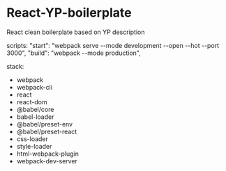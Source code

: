 # React-YP-boilerplate
React clean boilerplate based on YP description

scripts:
    "start": "webpack serve --mode development --open --hot --port 3000",
    "build": "webpack --mode production",

stack:

- webpack
- webpack-cli
- react
- react-dom
- @babel/core
- babel-loader
- @babel/preset-env
- @babel/preset-react
- css-loader
- style-loader
- html-webpack-plugin
- webpack-dev-server